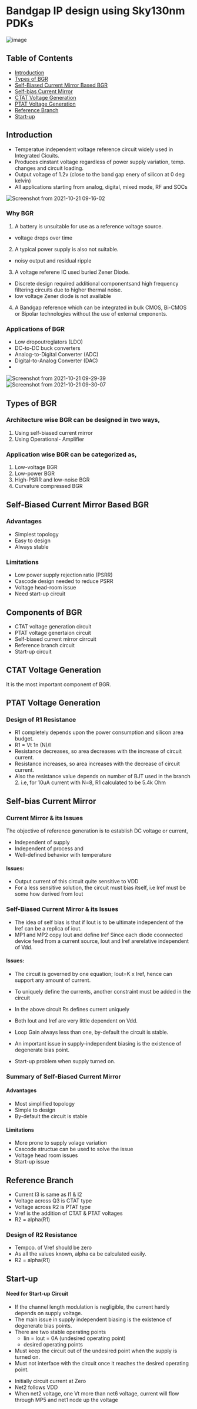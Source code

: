# Bandgap IP design using Sky130nm PDKs 

![image](https://user-images.githubusercontent.com/80625515/138239041-24971c6d-a864-47be-9bf5-1d2d2a1e4b9c.png)

## Table of Contents 

- [Introduction](#introduction)
- [Types of BGR](#types-of-bgr)
- [Self-Biased Current Mirror Based BGR](#self-biased-current-mirror-based-bgr)
- [Self-bias Current Mirror](#self-bias-current-mirror)
- [CTAT Voltage Generation](#ctat-voltage-generation)
- [PTAT Voltage Generation](#ptat-voltage-generation)
- [Reference Branch](#reference-branch)
- [Start-up](#start-up)
## Introduction

- Temperatue independent voltage reference circuit widely used in Integrated Cicuits.
- Produces cinstant voltage regardless of power supply variation, temp. changes and circuit loading.
- Output voltage of 1.2v (close to the band gap enery of silicon at 0 deg kelvin)
- All applications starting from analog, digital, mixed mode, RF and SOCs

![Screenshot from 2021-10-21 09-16-02](https://user-images.githubusercontent.com/80625515/138239326-21775953-80a9-4241-9fd3-71154af78744.png)


### Why BGR

1. A battery is unsuitable for use as a reference voltage source.
- voltage drops over time
2. A typical power supply is also not suitable.
- noisy output and residual ripple
3. A voltage referene IC used buried Zener Diode.
- Discrete design required additional componentsand high frequency filtering circuits due to higher thermal noise.
- low voltage Zener diode is not available
4. A Bandgap reference which can be integrated in bulk CMOS, Bi-CMOS or Bipolar technologies without the use of external cmponents.

### Applications of BGR

- Low dropoutreglators (LDO)
- DC-to-DC buck converters
- Analog-to-Digital Converter (ADC)
- Digital-to-Analog Converter (DAC)
- 
![Screenshot from 2021-10-21 09-29-39](https://user-images.githubusercontent.com/80625515/138239732-8cd44bbd-610a-4ef4-847a-5a2aff7a2e3e.png)
![Screenshot from 2021-10-21 09-30-07](https://user-images.githubusercontent.com/80625515/138239917-b399727b-f27a-4bf2-878d-3bd0d8fddaff.png)


## Types of BGR

### Architecture wise BGR can be designed in two ways,

1. Using self-biased current mirror
2. Using Operational- Amplifier

### Application wise BGR can be categorized as,

1. Low-voltage BGR
2. Low-power BGR
3. High-PSRR and low-noise BGR
4. Curvature compressed BGR

## Self-Biased Current Mirror Based BGR

<bgr-circuit-diagram>

### Advantages

- Simplest topology
- Easy to design
- Always stable

### Limitations

- Low power supply rejection ratio (PSRR)
- Cascode design needed to reduce PSRR
- Voltage head-room issue
- Need start-up circuit



## Components of BGR

- CTAT voltage generation circuit
- PTAT voltage genertaion circuit
- Self-biased current mirror cirrcuit
- Reference branch circuit
- Start-up circuit

## CTAT Voltage Generation

It is the most important component of BGR. 



## PTAT Voltage Generation



### Design of R1 Resistance 

- R1 completely depends upon the power consumption and silicon area budget.
- R1 = Vt 1n (N)/I
- Resistance decreases, so area decreases with the increase of circuit current.
- Resistance increases, so area increases with the decrease of circuit current.
- Also the resistance value depends on number of BJT used in the branch 2.
i.e, for 10uA current with N=8, R1 calculated to be 5.4k Ohm

## Self-bias Current Mirror

### Current Mirror & its Issues

The objective of reference generation is to establish DC voltage or current,
- Independent of supply
- Independent of process and
- Well-defined behavior with temperature

#### Issues:

- Output current of this circuit quite sensitive to VDD
- For a less sensitive solution, the circuit must bias itself, i.e Iref must be some how derived from Iout

### Self-Biased Current Mirror & its Issues 
- The idea of self bias is that if Iout is to be ultimate independent of the Iref can be a replica of iout.
- MP1 and MP2 copy Iout and define Iref
Since each diode coonnected device feed from a current source, Iout and Iref arerelative independent of Vdd.

#### Issues:

- The circuit is governed by one equation; Iout=K x Iref, hence can support any amount of current.
- To uniquely define the currents, another constraint must be added in the circuit

- In the above circuit Rs defines current uniquely
- Both Iout and Iref are very little dependent on Vdd.
- Loop Gain always less than one, by-default the circuit is stable.

- An important issue in supply-independent biasing is the existence of degenerate bias point.
- Start-up problem when supply turned on.

### Summary of Self-Biased Current Mirror

#### Advantages 

- Most simplified topology
- Simple to design
- By-default the circuit is stable

#### Limitations

- More prone to supply volage variation
- Cascode structue can be used to solve the issue
- Voltage head room issues
- Start-up issue

## Reference Branch

- Current I3 is same as I1 & I2
- Voltage across Q3 is CTAT type
- Voltage across R2 is PTAT type
- Vref is the addition of CTAT & PTAT voltages
- R2 = alpha(R1)

### Design of R2 Resistance 

- Tempco. of Vref should be zero
- As all the values known, alpha ca be calculated easily.
- R2 = alpha(R1)

## Start-up

#### Need for Start-up Circuit

- If the channel length modulation is negligible, the current hardly depends on supply voltage.
- The main issue in supply independent biasing is the existence of degenerate bias points.
- There are two stable operating points
    - Iin = Iout = 0A (undesired operating point)
    - desired operating points
- Must keep the circuit out of the undesired point when the supply is turned on.
- Must not interface with the circuit once it reaches the desired operating point.


<startup-cir>

- Initially circuit current at Zero
- Net2 follows VDD
- When net2 voltage, one Vt more than net6 voltage, current will flow through MP5 and net1 node up the voltage
